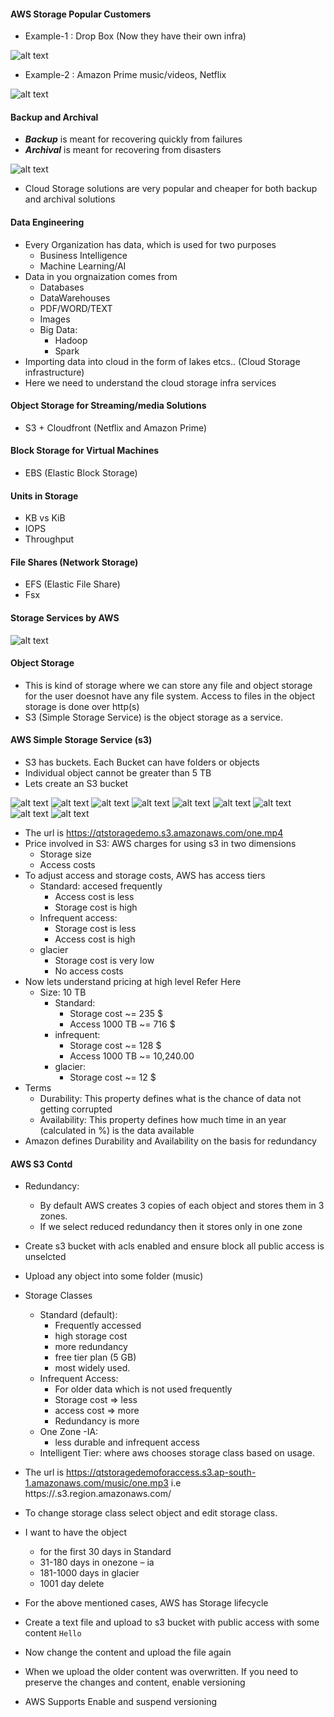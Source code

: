 #### AWS Storage Popular Customers

* Example-1 : Drop Box (Now they have their own infra)

![alt text](1.PNG)

* Example-2 :  Amazon Prime music/videos, Netflix

![alt text](2.PNG)

#### Backup and Archival

* _**Backup**_ is meant for recovering quickly from failures
* _**Archival**_ is meant for recovering from disasters

![alt text](3.PNG)

* Cloud Storage solutions are very popular and cheaper for both backup and archival solutions

#### Data Engineering

* Every Organization has data, which is used for two purposes
    * Business Intelligence
    * Machine Learning/AI
* Data in you orgnaization comes from
    * Databases
    * DataWarehouses
    * PDF/WORD/TEXT
    * Images
    * Big Data:
        * Hadoop
        * Spark
* Importing data into cloud in the form of lakes etcs.. (Cloud Storage infrastructure)
* Here we need to understand the cloud storage infra services

#### Object Storage for Streaming/media Solutions

* S3 + Cloudfront (Netflix and Amazon Prime)

#### Block Storage for Virtual Machines

* EBS (Elastic Block Storage)

#### Units in Storage

* KB vs KiB
* IOPS
* Throughput

#### File Shares (Network Storage)

* EFS (Elastic File Share)
* Fsx

#### Storage Services by AWS

![alt text](4.PNG)

#### Object Storage

* This is kind of storage where we can store any file and object storage for the user doesnot have any file system. Access to files in the object storage is done over http(s)
* S3 (Simple Storage Service) is the object storage as a service.

#### AWS Simple Storage Service (s3)

* S3 has buckets. Each Bucket can have folders or objects
* Individual object cannot be greater than 5 TB
* Lets create an S3 bucket

![alt text](5.PNG)
![alt text](6.PNG)
![alt text](7.PNG)
![alt text](8.PNG)
![alt text](9.PNG)
![alt text](10.PNG)
![alt text](11.PNG)
![alt text](12.PNG)
![alt text](13.PNG)

* The url is https://qtstoragedemo.s3.amazonaws.com/one.mp4
* Price involved in S3: AWS charges for using s3 in two dimensions
    * Storage size
    * Access costs
* To adjust access and storage costs, AWS has access tiers
    * Standard: accesed frequently
        * Access cost is less
        * Storage cost is high
    * Infrequent access:
        * Storage cost is less
        * Access cost is high
    * glacier
        * Storage cost is very low
        * No access costs
* Now lets understand pricing at high level Refer Here
    * Size: 10 TB
        * Standard:
            * Storage cost ~= 235 $
            * Access 1000 TB ~= 716 $
        * infrequent:
            * Storage cost ~= 128 $
            * Access 1000 TB ~= 10,240.00
        * glacier:
            * Storage cost ~= 12 $
* Terms
    * Durability: This property defines what is the chance of data not getting corrupted
    * Availability: This property defines how much time in an year (calculated in %) is the data available
* Amazon defines Durability and Availability on the basis for redundancy

#### AWS S3 Contd

* Redundancy:
    * By default AWS creates 3 copies of each object and stores them in 3 zones.
    * If we select reduced redundancy then it stores only in one zone
* Create s3 bucket with acls enabled and ensure block all public access is unselcted



* Upload any object into some folder (music)



* Storage Classes
    * Standard (default):
        * Frequently accessed
        * high storage cost
        * more redundancy
        * free tier plan (5 GB)
        * most widely used.
    * Infrequent Access:
        * For older data which is not used frequently
        * Storage cost => less
        * access cost => more
        * Redundancy is more
    * One Zone -IA:
        * less durable and infrequent access
    * Intelligent Tier: where aws chooses storage class based on usage.



* The url is https://qtstoragedemoforaccess.s3.ap-south-1.amazonaws.com/music/one.mp3 i.e https://<s3-bucketname>.s3.region.amazonaws.com/<object>
* To change storage class select object and edit storage class.
* I want to have the object
    * for the first 30 days in Standard
    * 31-180 days in onezone – ia
    * 181-1000 days in glacier
    * 1001 day delete
* For the above mentioned cases, AWS has Storage lifecycle








*  Create a text file and upload to s3 bucket with public access with some content `Hello`



* Now change the content and upload the file again



* When we upload the older content was overwritten. If you need to preserve the changes and content, enable versioning





* AWS Supports Enable and suspend versioning

